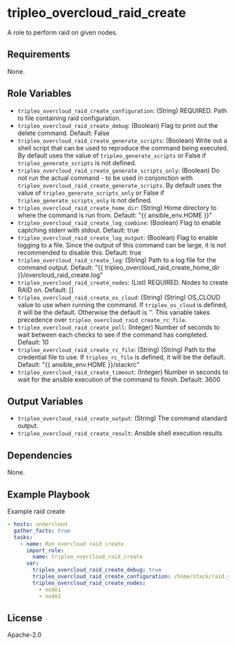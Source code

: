 tripleo_overcloud_raid_create
=============================

A role to perform raid on given nodes.

Requirements
------------

None.

Role Variables
--------------

* `tripleo_overcloud_raid_create_configuration`: (String) REQUIRED. Path to file containing raid configuration.
* `tripleo_overcloud_raid_create_debug`: (Boolean) Flag to print out the delete command. Default: False
* `tripleo_overcloud_raid_create_generate_scripts`: (Boolean) Write out a shell script that can be used to reproduce the command being executed. By default uses the value of `tripleo_generate_scripts` or False if `tripleo_generate_scripts` is not defined.
* `tripleo_overcloud_raid_create_generate_scripts_only`: (Boolean) Do not run the actual command - to be used in conjonction with `tripleo_overcloud_raid_create_generate_scripts`. By default uses the value of `tripleo_generate_scripts_only` or False if `tripleo_generate_scripts_only` is not defined.
* `tripleo_overcloud_raid_create_home_dir`: (String) Home directory to where the command is run from. Default: "{{ ansible_env.HOME }}"
* `tripleo_overcloud_raid_create_log_combine`: (Boolean) Flag to enable captching stderr with stdout. Default: true
* `tripleo_overcloud_raid_create_log_output`: (Boolean) Flag to enable logging to a file. Since the output of this command can be large, it is not recommended to disable this. Default: true
* `tripleo_overcloud_raid_create_log`: (String) Path to a log file for the command output. Default: "{{ tripleo_overcloud_raid_create_home_dir }}/overcloud_raid_create.log"
* `tripleo_overcloud_raid_create_nodes`: (List) REQUIRED. Nodes to create RAID on. Default: []
* `tripleo_overcloud_raid_create_os_cloud`: (String) (String) OS_CLOUD value to use when running the command. If `tripleo_os_cloud` is defined, it will be the default. Otherwise the default is ''. This variable takes precedence over `tripleo_overcloud_raid_create_rc_file`.
* `tripleo_overcloud_raid_create_poll`: (Integer) Number of seconds to wait between each checks to see if the command has completed. Default: 10
* `tripleo_overcloud_raid_create_rc_file`: (String) (String) Path to the credential file to use. If `tripleo_rc_file` is defined, it will be the default. Default: "{{ ansible_env.HOME }}/stackrc"
* `tripleo_overcloud_raid_create_timeout`: (Integer) Number in seconds to wait for the ansible execution of the command to finish. Default: 3600

Output Variables
----------------

* `tripleo_overcloud_raid_create_output`: (String) The command standard output.
* `tripleo_overcloud_raid_create_result`: Ansible shell execution results

Dependencies
------------

None.

Example Playbook
----------------

Example raid create

```yaml
- hosts: undercloud
  gather_facts: true
  tasks:
    - name: Run overcloud raid create
      import_role:
        name: tripleo_overcloud_raid_create
      var:
        tripleo_overcloud_raid_create_debug: true
        tripleo_overcloud_raid_create_configuration: /home/stack/raid.yaml
        tripleo_overcloud_raid_create_nodes:
          - node1
          - node2
```

License
-------

Apache-2.0

